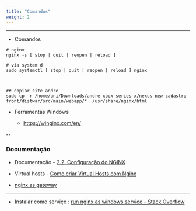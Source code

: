 ```yaml
---
title: "Comandos"
weight: 2
---
```

---

- Comandos

```shell
# nginx
nginx -s [ stop | quit | reopen | reload ]

# via system d
sudo systemctl [ stop | quit | reopen | reload ] nginx



## copiar site andre
sudo cp -r /home/uni/Downloads/andre-xbox-series-x/nexus-new-cadastro-front/distwar/src/main/webapp/*  /usr/share/nginx/html
```

- Ferramentas Windows    
  
  - https://winginx.com/en/

--

### Documentação

- Documentação - [2.2. Configuração do NGINX](https://access.redhat.com/documentation/pt-br/red_hat_enterprise_linux/8/html/deploying_different_types_of_servers/configuring-nginx-as-a-web-server-that-provides-different-content-for-different-domains_setting-up-and-configuring-nginx)

- Virtual hosts - [Como criar Virtual Hosts com Nginx](https://www.seguro.targethost.com.br/knowledgebase/137/Como-criar-Virtual-Hosts-com-Nginx.html)

- [nginx as gateway](https://www.nginx.com/blog/deploying-nginx-plus-as-an-api-gateway-part-1/)

---

- Instalar como serviço : [run nginx as windows service - Stack Overflow](https://stackoverflow.com/questions/40846356/run-nginx-as-windows-service)
